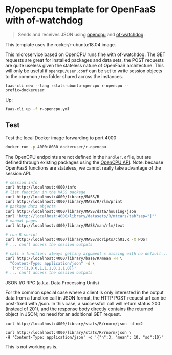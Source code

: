 # R/opencpu template for OpenFaaS with of-watchdog

> Sends and receives JSON using [opencpu](https://www.opencpu.org/)
> and [of-watchdog](https://github.com/openfaas/of-watchdog).

This template uses the rocker/r-ubuntu:18.04 image.

This microservice based on OpenCPU runs fine with of-watchdog.
The GET requests are great for installed packages and data sets,
the POST requests are quite useless given the stateless nature of OpenFaaS
architecture.
This will only be useful if `opencpu/user.conf` can be set to write
session objects to the common `/tmp` folder shared across the instances.

```
faas-cli new --lang rstats-ubuntu-opencpu r-opencpu --prefix=dockeruser
```

Up:

```bash
faas-cli up -f r-opencpu.yml
```

## Test

Test the local Docker image forwarding to port 4000

```bash
docker run -p 4000:8080 dockeruser/r-opencpu
```

The OpenCPU endpoints are not defined in the `handler.R` file,
but are defined through existing packages using the [OpenCPU API](https://www.opencpu.org/api.html).
Note: because OpenFaaS functions are stateless, we cannot really take advantage of the session API.

```bash
# session info
curl http://localhost:4000/info
# list function in the MASS package
curl http://localhost:4000/library/MASS/R
curl http://localhost:4000/library/MASS/R/rlm/print
# package data objects
curl http://localhost:4000/library/MASS/data/housing/json
curl 'http://localhost:4000/library/datasets/R/mtcars/tab?sep="|"'
# manual pages
curl http://localhost:4000/library/MASS/man/rlm/text

# run R script
curl http://localhost:4000/library/MASS/scripts/ch01.R -X POST
# ... can't access the session outputs

# call a function: always getting argument x missing with no default...
curl http://localhost:4000/library/base/R/mean -H \
  "Content-Type: application/json" -d \
  '{"x":[1,0,0,1,1,1,0,1,1,0]}'
# ... can't access the session outputs
```

JSON I/O RPC (a.k.a. Data Processing Units)

For the common special case where a client is only interested in the output data from a function call in JSON format, the HTTP POST request url can be post-fixed with /json. In this case, a successfull call will return status 200 (instead of 201), and the response body directly contains the returned object in JSON; no need for an additional GET request.

```
curl http://localhost:4000/library/stats/R/rnorm/json -d n=2

curl http://localhost:4000/library/stats/R/rnorm/json \
-H 'Content-Type: application/json' -d '{"n":3, "mean": 10, "sd":10}'
```

This is not working as is.
